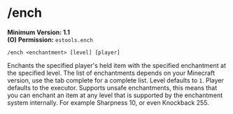 # /ench

**Minimum Version: 1.1**  
**(O) Permission:** `estools.ench`
```
/ench <enchantment> [level] [player]
```

Enchants the specified player's held item with the specified enchantment at the specified level.
The list of enchantments depends on your Minecraft version, use the tab complete for a complete
list. Level defaults to `1`. Player defaults to the executor. Supports unsafe enchantments, this
means that you can enchant an item at any level that is supported by the enchantment system
internally. For example Sharpness 10, or even Knockback 255.
